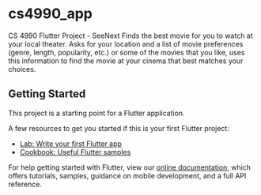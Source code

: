 # cs4990_app

CS 4990 Flutter Project - SeeNext
Finds the best movie for you to watch at your local theater. Asks for your location and a list of movie preferences (genre, length, popularity, etc.) or some of the movies that you like, uses this information to find the movie at your cinema that best matches your choices.

## Getting Started

This project is a starting point for a Flutter application.

A few resources to get you started if this is your first Flutter project:

- [Lab: Write your first Flutter app](https://flutter.dev/docs/get-started/codelab)
- [Cookbook: Useful Flutter samples](https://flutter.dev/docs/cookbook)

For help getting started with Flutter, view our
[online documentation](https://flutter.dev/docs), which offers tutorials,
samples, guidance on mobile development, and a full API reference.
